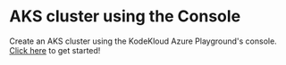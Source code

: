 # AKS cluster using the Console

Create an AKS cluster using the KodeKloud Azure Playground's console. [Click here](./docs/01-sign-in.md) to get started!
